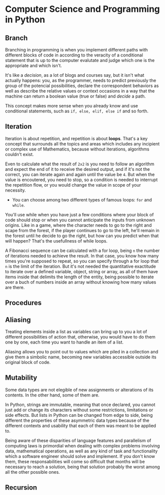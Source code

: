 # Computer Science and Programming in Python

## Branch

Branching in programming is when you implement different paths with different
blocks of code in according to the veracity of a conditional statement that is
up to the computer evalutate and judge which one is the appropriate and which
isn't. 

It's like a *decision*, as a lot of blogs and courses say, but it isn't what
actually happens: you, as the programmer, needs to predict previously the
group of the potencial possibilities, declare the correspondent behaviors 
as well as describe the relative values or context occasions in a way that the
machine can return a boolean value (true or false) and *decide* a path.

This concept makes more sense when you already know and use conditional
statements, such as ``if, else, elif, else if`` and so forth.

## Iteration

Iteration is about repetition, and repetition is about **loops**. That's a key
concept that surrounds all the topics and areas which includes any incipient or
complex use of Mathematics, because without iterations, algorithms couldn't
exist. 

Even to calculate what the result of ``2x2`` is you need to follow an algorithm
and expect the end of it to receive the desired output, and if it's not the
correct, you can iterate again and again until the value be ``4``. But when the
value is encoutered, you need to stop, so a condition is needed to interrupt the
repetition flow, or you would change the value in scope of your necessity.

- You can choose among two different types of famous loops: ``for`` and ``while``.

You'll use while when you have just a few conditions where your block of code
should stop or when you cannot anticipate the inputs from unknown origins. Like
in a game, where the character needs to go to the right and scape from the
forest, if the player continues to go to the left, he'll remain in the forest
until he decide to go the right, but how can you predict when that will happen?
That's the usefullness of while loops.

A Fibonacci sequence can be calculated with a for loop, being ``n`` the number
of iterations needed to achieve the result. In that case, you know how many
times you're supposed to repeat, so you can specify through a for loop that ``n``
is the limit of the iteration. But it's not needed the quantitative exactitude
to iterate over a defined variable, object, string or array, as all of them have
items inside that delimits the length of the entity, being possible to iterate
over a buch of numbers inside an array without knowing how many values are there.

## Procedures
<!--Functions-->

## Aliasing
<!--Structure-->
Treating elements inside a list as variables can bring up to you a lot of
different possibilities of action that, otherwise, you would have to do them
one by one, each time you want to handle an item of a list.

Aliasing allows you to point out to values which are piled in a collection
and give them a simbolic name, becoming new variables accessible outside its
original block of code.

## Mutability 

Some data types are not elegible of new assignments or alterations of its
contents. In the other hand, some of them are.

In Python, strings are immutable, meaning that once declared, you cannot just
add or change its characters without some restrictions, limitations or side
effects. But lists in Python can be changed from edge to side, being different
the properties of these asymmetric data types because of the different contexts
and usability that each of them was meant to be applied to.

Being aware of these disparities of language features and parallelism of 
computing laws is primordial when dealing with complex problems involving data, 
mathematical operations, as well as any kind of task and functionality which a 
software engineer should solve and implement. If you don't know them, these
responsabilities will come so difficult that months will be necessary to reach
a solution, being that solution probably the worst among all the other possible
ones.

## Recursion

